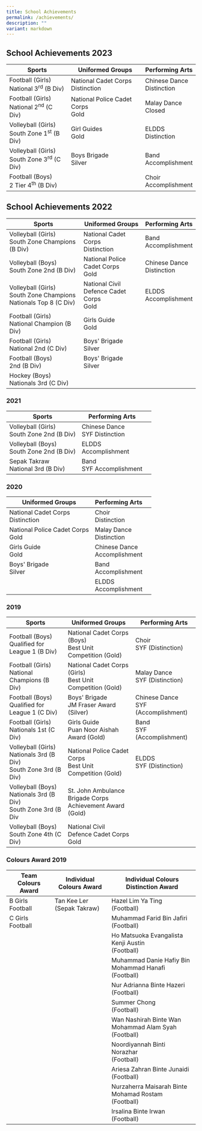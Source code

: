 ```yaml
---
title: School Achievements
permalink: /achievements/
description: ""
variant: markdown
---
```

## **School Achievements 2023**

| **Sports** | **Uniformed Groups** |**Performing Arts**  |
| -------- | -------- | -------- |
| Football (Girls)<br>National 3<sup>rd</sup> (B Div)     | National Cadet Corps<br>Distinction  | Chinese Dance<br>Distinction | 
| Football (Girls)<br>National 2<sup>nd</sup> (C Div)    | National Police Cadet Corps<br>Gold  | Malay Dance<br>Closed | 
| Volleyball (Girls)<br>South Zone 1<sup>st</sup> (B Div)    | Girl Guides<br>Gold | ELDDS<br>Distinction | 
| Volleyball (Girls)<br>South Zone 3<sup>rd</sup> (C Div)    | Boys Brigade<br>Silver | Band<br>Accomplishment | 
| Football (Boys)<br> 2 Tier 4<sup>th</sup> (B Div)    |  | Choir<br>Accomplishment | 























## **School Achievements 2022**

| **Sports** | **Uniformed Groups** |**Performing Arts**  |
| -------- | -------- | -------- |
| Volleyball (Girls)<br>South Zone Champions (B Div)     | National Cadet Corps<br>Distinction  | Band<br>Accomplishment | 
|Volleyball (Boys)<br>South Zone 2nd (B Div) | National Police Cadet Corps <br>Gold | Chinese Dance<br>Distinction
|Volleyball (Girls)<br>South Zone Champions Nationals Top 8 (C Div) | National Civil Defence Cadet Corps<br>Gold | ELDDS<br>Accomplishment|
|Football (Girls)<br> National Champion (B Div) | Girls Guide<br>Gold |  |
|Football (Girls)<br> National 2nd (C Div)| Boys' Brigade<br>Silver |  |
|Football (Boys)<br> 2nd (B Div)| Boys' Brigade<br>Silver |  |
|Hockey (Boys)<br> Nationals 3rd (C Div)|  |  |

### **2021**

|**Sports**| **Performing Arts** | |
| -------- | -------- | -------- |
| Volleyball (Girls)<br> South Zone 2nd (B Div)| Chinese Dance <br>SYF Distinction |  |
| Volleyball (Boys)<br> South Zone 2nd (B Div) | ELDDS<br>Accomplishment |  |
| Sepak Takraw<br>National 3rd (B Div) | Band<br>SYF Accomplishment |  |





### **2020**

|**Uniformed Groups** | **Performing Arts** | |
| -------- | -------- | -------- |
| National Cadet Corps<br>Distinction | Choir<br>Distinction |  |
|National Police Cadet Corps<br>Gold | Malay Dance<br>Distinction | |
|Girls Guide<br>Gold| Chinese Dance<br>Accomplishment |  |
|Boys' Brigade<br>Silver | Band<br>Accomplishment |  |
|| ELDDS<br>Accomplishment |  |




### **2019**

|**Sports** | **Uniformed Groups** |  **Performing Arts**|
| -------- | -------- | -------- |
| Football (Boys)<br>Qualified for League 1 (B Div)    | National Cadet Corps (Boys)<br>Best Unit Competition (Gold)  | Choir<br>SYF (Distinction) | 
| Football (Girls)<br>National Champions (B Div)|National Cadet Corps (Girls)<br>Best Unit Competition (Gold) |Malay Dance<br>SYF (Distinction) |
| Football (Boys)<br>Qualified for League 1 (C Div)| Boys' Brigade <br>JM Fraser Award (Silver) |Chinese Dance <br>SYF (Accomplishment)|
| Football (Girls)<br>Nationals 1st (C Div)| Girls Guide<br>Puan Noor  Aishah Award (Gold) | Band<br>SYF (Accomplishment)|
| Volleyball (Girls)<br>Nationals 3rd (B Div)<br>South Zone 3rd (B Div)|National Police Cadet Corps<br>Best Unit Competition (Gold)  |ELDDS<br>SYF (Distinction) |
| Volleyball (Boys)<br>Nationals 3rd (B Div)<br>South Zone 3rd (B Div|St. John Ambulance Brigade Corps <br>Achievement Award (Gold) | |
| Volleyball (Boys)<br>South Zone 4th (C Div)|National Civil Defence Cadet Corps<br>Gold  | |


### **Colours Award 2019**

|**Team Colours Award** | **Individual Colours Award** |  **Individual Colours Distinction Award**|
| -------- | -------- | -------- |
| B Girls Football   | Tan Kee Ler (Sepak Takraw) | Hazel Lim Ya Ting<br>(Football) | 
| C Girls Football   | | Muhammad Farid Bin Jafiri<br> (Football) | 
| | | Ho Matsuoka Evangalista Kenji Austin<br> (Football) | 
| | | Muhammad Danie Hafiy Bin Mohammad Hanafi<br> (Football) | 
| | | Nur Adrianna Binte Hazeri<br> (Football) | 
| | | Summer Chong<br> (Football) | 
| | | Wan Nashirah Binte Wan Mohammad Alam Syah <br> (Football) | 
| | | Noordiyannah Binti Norazhar <br> (Football) | 
| | | Ariesa Zahran Binte Junaidi<br> (Football) | 
| | | Nurzaherra Maisarah Binte Mohamad Rostam<br> (Football) | 
| | | Irsalina Binte Irwan<br> (Football) |